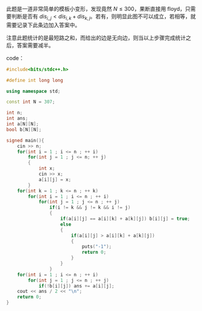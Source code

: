此题是一道非常简单的模板小变形，发现竟然 $N \leq 300$，果断直接用 floyd，只需要判断是否有 $dis_{i,,j} < dis_{i,k}+dis_{k,j}$。若有，则明显此图不可以成立，若相等，就需要记录下此条边加入答案中。

注意此题统计的是最短路之和，而给出的边是无向边，则当以上步骤完成统计之后，答案需要减半。

code：
```cpp
#include<bits/stdc++.h>

#define int long long

using namespace std;

const int N = 307;

int n;
int ans;
int a[N][N];
bool b[N][N];

signed main(){	
	cin >> n;
	for(int i = 1 ; i <= n ; ++ i)
		for(int j = 1 ; j <= n; ++ j)
		{
			int x;
			cin >> x;
			a[i][j] = x;
		}
	for(int k = 1 ; k <= n ; ++ k)
		for(int i = 1 ; i <= n ; ++ i)
			for(int j = 1 ; j <= n ; ++ j)
				if(i != k && j != k && i != j)
				{
					if(a[i][j] == a[i][k] + a[k][j]) b[i][j] = true;
					else
					{
						if(a[i][j] > a[i][k] + a[k][j])
						{
							puts("-1");
							return 0;	
						}
					}
	            }
	for(int i = 1 ; i <= n ; ++ i)
        for(int j = 1 ; j <= n ; ++ j)
			if(!b[i][j]) ans += a[i][j];
	cout << ans / 2 << "\n";
	return 0;
}
```